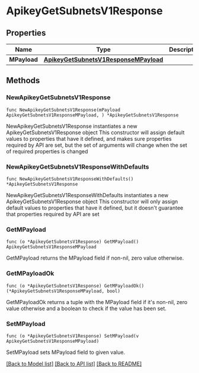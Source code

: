 # ApikeyGetSubnetsV1Response

## Properties

Name | Type | Description | Notes
------------ | ------------- | ------------- | -------------
**MPayload** | [**ApikeyGetSubnetsV1ResponseMPayload**](ApikeyGetSubnetsV1ResponseMPayload.md) |  | 

## Methods

### NewApikeyGetSubnetsV1Response

`func NewApikeyGetSubnetsV1Response(mPayload ApikeyGetSubnetsV1ResponseMPayload, ) *ApikeyGetSubnetsV1Response`

NewApikeyGetSubnetsV1Response instantiates a new ApikeyGetSubnetsV1Response object
This constructor will assign default values to properties that have it defined,
and makes sure properties required by API are set, but the set of arguments
will change when the set of required properties is changed

### NewApikeyGetSubnetsV1ResponseWithDefaults

`func NewApikeyGetSubnetsV1ResponseWithDefaults() *ApikeyGetSubnetsV1Response`

NewApikeyGetSubnetsV1ResponseWithDefaults instantiates a new ApikeyGetSubnetsV1Response object
This constructor will only assign default values to properties that have it defined,
but it doesn't guarantee that properties required by API are set

### GetMPayload

`func (o *ApikeyGetSubnetsV1Response) GetMPayload() ApikeyGetSubnetsV1ResponseMPayload`

GetMPayload returns the MPayload field if non-nil, zero value otherwise.

### GetMPayloadOk

`func (o *ApikeyGetSubnetsV1Response) GetMPayloadOk() (*ApikeyGetSubnetsV1ResponseMPayload, bool)`

GetMPayloadOk returns a tuple with the MPayload field if it's non-nil, zero value otherwise
and a boolean to check if the value has been set.

### SetMPayload

`func (o *ApikeyGetSubnetsV1Response) SetMPayload(v ApikeyGetSubnetsV1ResponseMPayload)`

SetMPayload sets MPayload field to given value.



[[Back to Model list]](../README.md#documentation-for-models) [[Back to API list]](../README.md#documentation-for-api-endpoints) [[Back to README]](../README.md)


